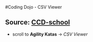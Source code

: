#Coding Dojo - CSV Viewer

## Source: [CCD-school](http://ccd-school.de/coding-dojo/#cd8)
- scroll to **Agility Katas** -> *CSV Viewer*